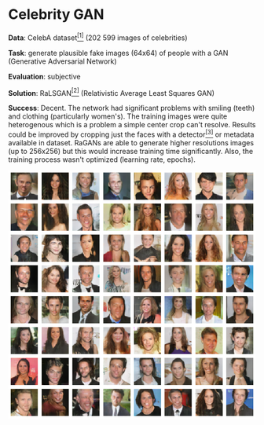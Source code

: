 # Celebrity GAN

__Data__: CelebA dataset[<sup>[1]</sup>](http://mmlab.ie.cuhk.edu.hk/projects/CelebA.html) (202 599 images of celebrities)

__Task__: generate plausible fake images (64x64) of people with a GAN (Generative Adversarial Network)

__Evaluation__: subjective

__Solution__: RaLSGAN[<sup>[2]</sup>](https://arxiv.org/abs/1807.00734) (Relativistic Average Least Squares GAN)

__Success__: Decent. The network had significant problems with smiling (teeth) and clothing (particularly women's). The training images were quite heterogenous which is a problem a simple center crop can't resolve. Results could be improved by cropping just the faces with a detector[<sup>[3]</sup>](https://github.com/ipazc/mtcnn) or metadata available in dataset. RaGANs are able to generate higher resolutions images (up to 256x256) but this would increase training time significantly. Also, the training process wasn't optimized (learning rate, epochs).

![](example_output.png)

